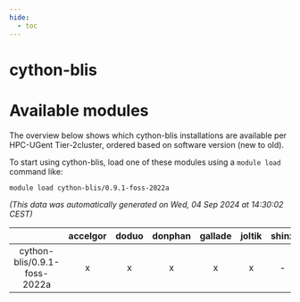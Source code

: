 ```yaml
---
hide:
  - toc
---
```


cython-blis
===========

# Available modules


The overview below shows which cython-blis installations are available per HPC-UGent Tier-2cluster, ordered based on software version (new to old).

To start using cython-blis, load one of these modules using a `module load` command like:

```shell
module load cython-blis/0.9.1-foss-2022a
```

*(This data was automatically generated on Wed, 04 Sep 2024 at 14:30:02 CEST)*  

| |accelgor|doduo|donphan|gallade|joltik|shinx|skitty|
| :---: | :---: | :---: | :---: | :---: | :---: | :---: | :---: |
|cython-blis/0.9.1-foss-2022a|x|x|x|x|x|-|x|
